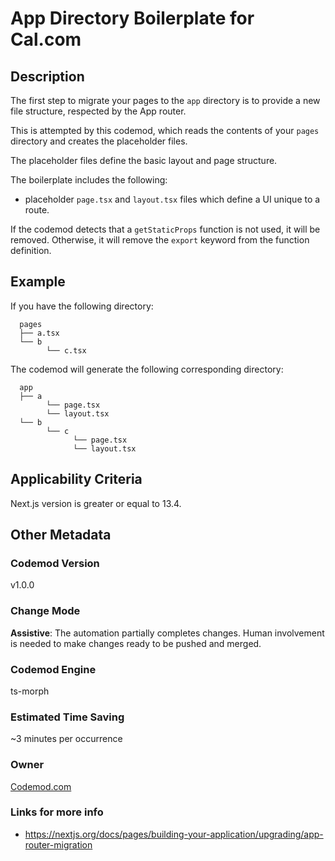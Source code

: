 # App Directory Boilerplate for Cal.com

## Description

The first step to migrate your pages to the `app` directory is to provide a new file structure, respected by the App router.

This is attempted by this codemod, which reads the contents of your `pages` directory and creates the placeholder files.

The placeholder files define the basic layout and page structure.

The boilerplate includes the following:

-   placeholder `page.tsx` and `layout.tsx` files which define a UI unique to a route.

If the codemod detects that a `getStaticProps` function is not used, it will be removed. Otherwise, it will remove the `export` keyword from the function definition.

## Example

If you have the following directory:

```
  pages
  ├── a.tsx
  └── b
        └── c.tsx

```

The codemod will generate the following corresponding directory:

```
  app
  ├── a
        └── page.tsx
        └── layout.tsx
  └── b
        └── c
              └── page.tsx
              └── layout.tsx
```

## Applicability Criteria

Next.js version is greater or equal to 13.4.

## Other Metadata

### Codemod Version

v1.0.0

### Change Mode

**Assistive**: The automation partially completes changes. Human involvement is needed to make changes ready to be pushed and merged.

### **Codemod Engine**

ts-morph

### Estimated Time Saving

~3 minutes per occurrence

### Owner

[Codemod.com](https://github.com/codemod-com)

### Links for more info

-   https://nextjs.org/docs/pages/building-your-application/upgrading/app-router-migration
